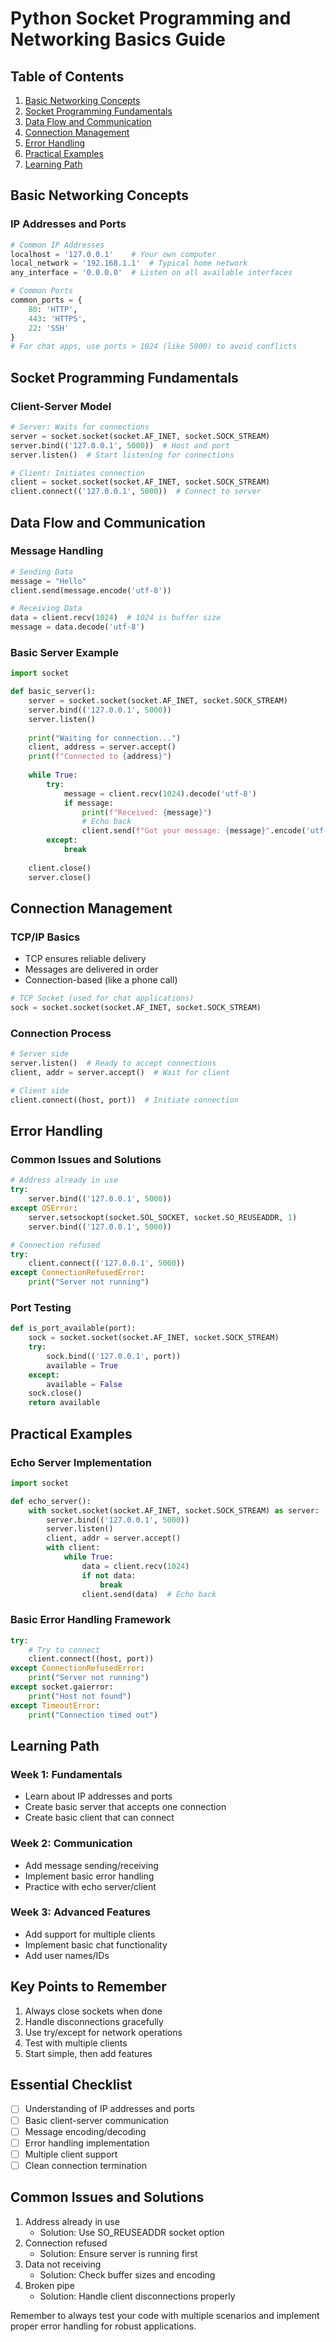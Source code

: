 # Python Socket Programming and Networking Basics Guide

## Table of Contents
1. [Basic Networking Concepts](#basic-networking-concepts)
2. [Socket Programming Fundamentals](#socket-programming-fundamentals)
3. [Data Flow and Communication](#data-flow-and-communication)
4. [Connection Management](#connection-management)
5. [Error Handling](#error-handling)
6. [Practical Examples](#practical-examples)
7. [Learning Path](#learning-path)

## Basic Networking Concepts

### IP Addresses and Ports
```python
# Common IP Addresses
localhost = '127.0.0.1'    # Your own computer
local_network = '192.168.1.1'  # Typical home network
any_interface = '0.0.0.0'  # Listen on all available interfaces

# Common Ports
common_ports = {
    80: 'HTTP',
    443: 'HTTPS',
    22: 'SSH'
}
# For chat apps, use ports > 1024 (like 5000) to avoid conflicts
```

## Socket Programming Fundamentals

### Client-Server Model
```python
# Server: Waits for connections
server = socket.socket(socket.AF_INET, socket.SOCK_STREAM)
server.bind(('127.0.0.1', 5000))  # Host and port
server.listen()  # Start listening for connections

# Client: Initiates connection
client = socket.socket(socket.AF_INET, socket.SOCK_STREAM)
client.connect(('127.0.0.1', 5000))  # Connect to server
```

## Data Flow and Communication

### Message Handling
```python
# Sending Data
message = "Hello"
client.send(message.encode('utf-8'))

# Receiving Data
data = client.recv(1024)  # 1024 is buffer size
message = data.decode('utf-8')
```

### Basic Server Example
```python
import socket

def basic_server():
    server = socket.socket(socket.AF_INET, socket.SOCK_STREAM)
    server.bind(('127.0.0.1', 5000))
    server.listen()
    
    print("Waiting for connection...")
    client, address = server.accept()
    print(f"Connected to {address}")
    
    while True:
        try:
            message = client.recv(1024).decode('utf-8')
            if message:
                print(f"Received: {message}")
                # Echo back
                client.send(f"Got your message: {message}".encode('utf-8'))
        except:
            break
            
    client.close()
    server.close()
```

## Connection Management

### TCP/IP Basics
- TCP ensures reliable delivery
- Messages are delivered in order
- Connection-based (like a phone call)

```python
# TCP Socket (used for chat applications)
sock = socket.socket(socket.AF_INET, socket.SOCK_STREAM)
```

### Connection Process
```python
# Server side
server.listen()  # Ready to accept connections
client, addr = server.accept()  # Wait for client

# Client side
client.connect((host, port))  # Initiate connection
```

## Error Handling

### Common Issues and Solutions
```python
# Address already in use
try:
    server.bind(('127.0.0.1', 5000))
except OSError:
    server.setsockopt(socket.SOL_SOCKET, socket.SO_REUSEADDR, 1)
    server.bind(('127.0.0.1', 5000))

# Connection refused
try:
    client.connect(('127.0.0.1', 5000))
except ConnectionRefusedError:
    print("Server not running")
```

### Port Testing
```python
def is_port_available(port):
    sock = socket.socket(socket.AF_INET, socket.SOCK_STREAM)
    try:
        sock.bind(('127.0.0.1', port))
        available = True
    except:
        available = False
    sock.close()
    return available
```

## Practical Examples

### Echo Server Implementation
```python
import socket

def echo_server():
    with socket.socket(socket.AF_INET, socket.SOCK_STREAM) as server:
        server.bind(('127.0.0.1', 5000))
        server.listen()
        client, addr = server.accept()
        with client:
            while True:
                data = client.recv(1024)
                if not data:
                    break
                client.send(data)  # Echo back
```

### Basic Error Handling Framework
```python
try:
    # Try to connect
    client.connect((host, port))
except ConnectionRefusedError:
    print("Server not running")
except socket.gaierror:
    print("Host not found")
except TimeoutError:
    print("Connection timed out")
```

## Learning Path

### Week 1: Fundamentals
- Learn about IP addresses and ports
- Create basic server that accepts one connection
- Create basic client that can connect

### Week 2: Communication
- Add message sending/receiving
- Implement basic error handling
- Practice with echo server/client

### Week 3: Advanced Features
- Add support for multiple clients
- Implement basic chat functionality
- Add user names/IDs

## Key Points to Remember
1. Always close sockets when done
2. Handle disconnections gracefully
3. Use try/except for network operations
4. Test with multiple clients
5. Start simple, then add features

## Essential Checklist
- [ ] Understanding of IP addresses and ports
- [ ] Basic client-server communication
- [ ] Message encoding/decoding
- [ ] Error handling implementation
- [ ] Multiple client support
- [ ] Clean connection termination

## Common Issues and Solutions
1. Address already in use
   - Solution: Use SO_REUSEADDR socket option
2. Connection refused
   - Solution: Ensure server is running first
3. Data not receiving
   - Solution: Check buffer sizes and encoding
4. Broken pipe
   - Solution: Handle client disconnections properly

Remember to always test your code with multiple scenarios and implement proper error handling for robust applications.
